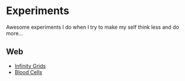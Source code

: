 # Experiments
Awesome experiments I do when I try to make my self think less and do more...

## Web
* [Infinity Grids](https://github.com/iamshouvikmitra/experiments/tree/master/web/infinitygrid)
* [Blood Cells](https://github.com/iamshouvikmitra/experiments/tree/master/web/bloodcells)
